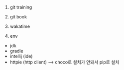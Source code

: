 1) git training

2) git book

3) wakatime

4) env
* jdk
* gradle
* intellij (ide)
* httpie (http client) --> choco로 설치가 안돼서 pip로 설치 